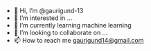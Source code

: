- 👋 Hi, I’m @gaurigund-13
- 👀 I’m interested in ...
- 🌱 I’m currently learning machine learning
- 💞️ I’m looking to collaborate on ...
- 📫 How to reach me gaurigund14@gmail.com

<!---
gaurigund-13/gaurigund-13 is a ✨ special ✨ repository because its `README.md` (this file) appears on your GitHub profile.
You can click the Preview link to take a look at your changes.
--->
